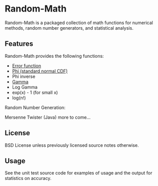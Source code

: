 Random-Math
============

Random-Math is a packaged collection of math functions for numerical methods,
random number generators, and statistical analysis. 


Features
--------

Random-Math provides the following functions:

- [Error function](http://en.wikipedia.org/wiki/Error_function)
- [Phi (standard normal CDF)](http://en.wikipedia.org/wiki/Cumulative_distribution_function)
- Phi inverse
- [Gamma](http://en.wikipedia.org/wiki/Gamma_function)
- Log Gamma
- exp(x) - 1 (for small x)
- log(n!)

Random Number Generation:

Mersenne Twister (Java)
more to come...


License
-------

BSD License unless previously licensed source notes otherwise.


Usage
-----

See the unit test source code for examples of usage and the output for
statistics on accuracy.

